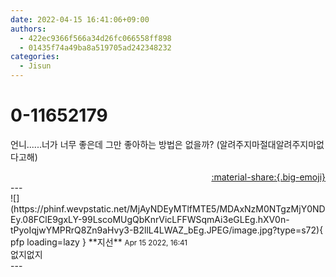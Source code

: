 ```yaml
---
date: 2022-04-15 16:41:06+09:00
authors:
  - 422ec9366f566a34d26fc066558ff898
  - 01435f74a49ba8a519705ad242348232
categories:
  - Jisun
---
```


# 0-11652179

<div class="post-container" markdown="1">
<div class="content-container md-sidebar__scrollwrap" markdown="1">

언니......너가 너무 좋은데 그만 좋아하는 방법은 없을까? (알려주지마절대알려주지마없다고해)

</div>
</div>

<div style="text-align: right;" markdown="1">
<a href="https://weverse.io/fromis9/fanpost/0-11652179" style="text-align: right;">:material-share:{.big-emoji}</a>
</div>
---

<div class="comments-container md-sidebar__scrollwrap" markdown="1">
<div class="comment" markdown="1">
<div class='id-container' markdown="1">
![](https://phinf.wevpstatic.net/MjAyNDEyMTlfMTE5/MDAxNzM0NTgzMjY0NDEy.08FClE9gxLY-99LscoMUgQbKnrVicLFFWSqmAi3eGLEg.hXV0n-tPyoIqjwYMPRrQ8Zn9aHvy3-B2llL4LWAZ_bEg.JPEG/image.jpg?type=s72){ pfp loading=lazy }
**<span class="artist">지선</span>** <small>Apr 15 2022, 16:41</small><br>
</div>
<div class='comment-body' markdown="1">
없지없지
</div>
</div>
</div>
---
